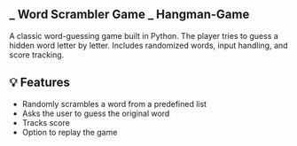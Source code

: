 
## _ Word Scrambler Game _ Hangman-Game
A classic word-guessing game built in Python. The player tries to guess a hidden word letter by letter. Includes randomized words, input handling, and score tracking.
## 💡 Features
- Randomly scrambles a word from a predefined list
- Asks the user to guess the original word
- Tracks score
- Option to replay the game
